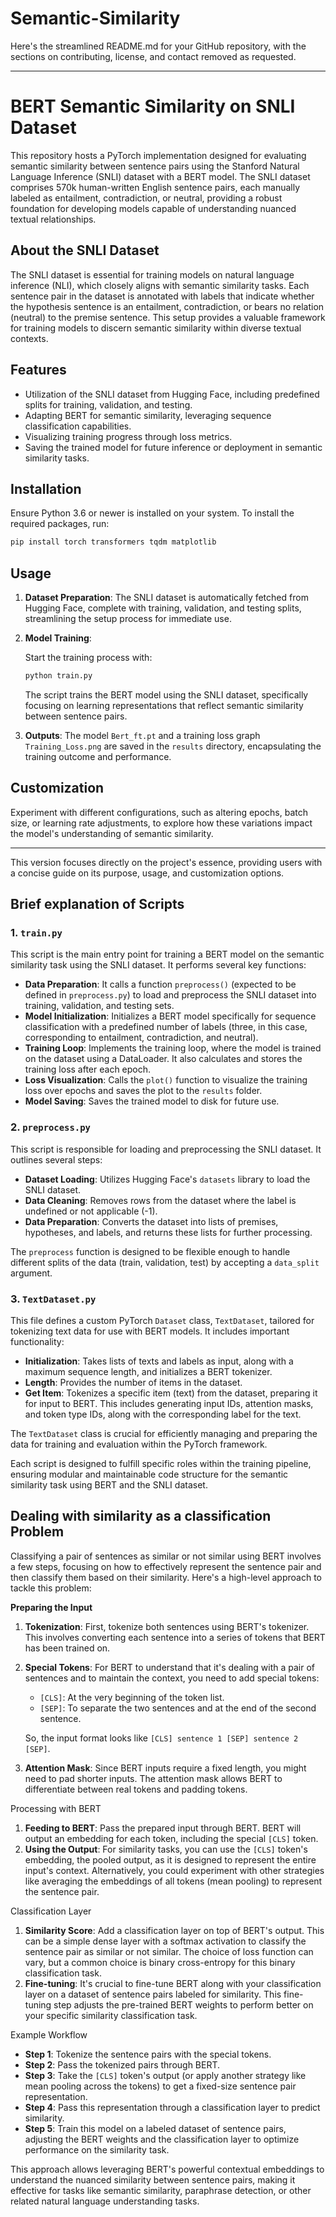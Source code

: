 # Semantic-Similarity


Here's the streamlined README.md for your GitHub repository, with the sections on contributing, license, and contact removed as requested.

---

# BERT Semantic Similarity on SNLI Dataset

This repository hosts a PyTorch implementation designed for evaluating semantic similarity between sentence pairs using the Stanford Natural Language Inference (SNLI) dataset with a BERT model. The SNLI dataset comprises 570k human-written English sentence pairs, each manually labeled as entailment, contradiction, or neutral, providing a robust foundation for developing models capable of understanding nuanced textual relationships.

## About the SNLI Dataset

The SNLI dataset is essential for training models on natural language inference (NLI), which closely aligns with semantic similarity tasks. Each sentence pair in the dataset is annotated with labels that indicate whether the hypothesis sentence is an entailment, contradiction, or bears no relation (neutral) to the premise sentence. This setup provides a valuable framework for training models to discern semantic similarity within diverse textual contexts.

## Features

- Utilization of the SNLI dataset from Hugging Face, including predefined splits for training, validation, and testing.
- Adapting BERT for semantic similarity, leveraging sequence classification capabilities.
- Visualizing training progress through loss metrics.
- Saving the trained model for future inference or deployment in semantic similarity tasks.

## Installation

Ensure Python 3.6 or newer is installed on your system. To install the required packages, run:

```bash
pip install torch transformers tqdm matplotlib
```

## Usage

1. **Dataset Preparation**: The SNLI dataset is automatically fetched from Hugging Face, complete with training, validation, and testing splits, streamlining the setup process for immediate use.

2. **Model Training**:

   Start the training process with:

   ```bash
   python train.py
   ```

   The script trains the BERT model using the SNLI dataset, specifically focusing on learning representations that reflect semantic similarity between sentence pairs.

3. **Outputs**: The model `Bert_ft.pt` and a training loss graph `Training_Loss.png` are saved in the `results` directory, encapsulating the training outcome and performance.

## Customization

Experiment with different configurations, such as altering epochs, batch size, or learning rate adjustments, to explore how these variations impact the model's understanding of semantic similarity.

---

This version focuses directly on the project's essence, providing users with a concise guide on its purpose, usage, and customization options.

## Brief explanation of Scripts

### 1. `train.py`

This script is the main entry point for training a BERT model on the semantic similarity task using the SNLI dataset. It performs several key functions:

- **Data Preparation**: It calls a function `preprocess()` (expected to be defined in `preprocess.py`) to load and preprocess the SNLI dataset into training, validation, and testing sets.
- **Model Initialization**: Initializes a BERT model specifically for sequence classification with a predefined number of labels (three, in this case, corresponding to entailment, contradiction, and neutral).
- **Training Loop**: Implements the training loop, where the model is trained on the dataset using a DataLoader. It also calculates and stores the training loss after each epoch.
- **Loss Visualization**: Calls the `plot()` function to visualize the training loss over epochs and saves the plot to the `results` folder.
- **Model Saving**: Saves the trained model to disk for future use.

### 2. `preprocess.py`

This script is responsible for loading and preprocessing the SNLI dataset. It outlines several steps:

- **Dataset Loading**: Utilizes Hugging Face's `datasets` library to load the SNLI dataset.
- **Data Cleaning**: Removes rows from the dataset where the label is undefined or not applicable (-1).
- **Data Preparation**: Converts the dataset into lists of premises, hypotheses, and labels, and returns these lists for further processing.

The `preprocess` function is designed to be flexible enough to handle different splits of the data (train, validation, test) by accepting a `data_split` argument.

### 3. `TextDataset.py`

This file defines a custom PyTorch `Dataset` class, `TextDataset`, tailored for tokenizing text data for use with BERT models. It includes important functionality:

- **Initialization**: Takes lists of texts and labels as input, along with a maximum sequence length, and initializes a BERT tokenizer.
- **Length**: Provides the number of items in the dataset.
- **Get Item**: Tokenizes a specific item (text) from the dataset, preparing it for input to BERT. This includes generating input IDs, attention masks, and token type IDs, along with the corresponding label for the text.

The `TextDataset` class is crucial for efficiently managing and preparing the data for training and evaluation within the PyTorch framework.

Each script is designed to fulfill specific roles within the training pipeline, ensuring modular and maintainable code structure for the semantic similarity task using BERT and the SNLI dataset.

## Dealing with similarity as a classification Problem

Classifying a pair of sentences as similar or not similar using BERT involves a few steps, focusing on how to effectively represent the sentence pair and then classify them based on their similarity. Here's a high-level approach to tackle this problem:

**Preparing the Input**

1. **Tokenization**: First, tokenize both sentences using BERT's tokenizer. This involves converting each sentence into a series of tokens that BERT has been trained on.
2. **Special Tokens**: For BERT to understand that it's dealing with a pair of sentences and to maintain the context, you need to add special tokens:
    - `[CLS]`: At the very beginning of the token list.
    - `[SEP]`: To separate the two sentences and at the end of the second sentence.
    
    So, the input format looks like `[CLS] sentence 1 [SEP] sentence 2 [SEP]`.
    
3. **Attention Mask**: Since BERT inputs require a fixed length, you might need to pad shorter inputs. The attention mask allows BERT to differentiate between real tokens and padding tokens.

Processing with BERT

1. **Feeding to BERT**: Pass the prepared input through BERT. BERT will output an embedding for each token, including the special `[CLS]` token.
2. **Using the Output**: For similarity tasks, you can use the `[CLS]` token's embedding, the pooled output, as it is designed to represent the entire input's context. Alternatively, you could experiment with other strategies like averaging the embeddings of all tokens (mean pooling) to represent the sentence pair.

Classification Layer

1. **Similarity Score**: Add a classification layer on top of BERT's output. This can be a simple dense layer with a softmax activation to classify the sentence pair as similar or not similar. The choice of loss function can vary, but a common choice is binary cross-entropy for this binary classification task.
2. **Fine-tuning**: It's crucial to fine-tune BERT along with your classification layer on a dataset of sentence pairs labeled for similarity. This fine-tuning step adjusts the pre-trained BERT weights to perform better on your specific similarity classification task.

Example Workflow

- **Step 1**: Tokenize the sentence pairs with the special tokens.
- **Step 2**: Pass the tokenized pairs through BERT.
- **Step 3**: Take the `[CLS]` token's output (or apply another strategy like mean pooling across the tokens) to get a fixed-size sentence pair representation.
- **Step 4**: Pass this representation through a classification layer to predict similarity.
- **Step 5**: Train this model on a labeled dataset of sentence pairs, adjusting the BERT weights and the classification layer to optimize performance on the similarity task.

This approach allows leveraging BERT's powerful contextual embeddings to understand the nuanced similarity between sentence pairs, making it effective for tasks like semantic similarity, paraphrase detection, or other related natural language understanding tasks.
